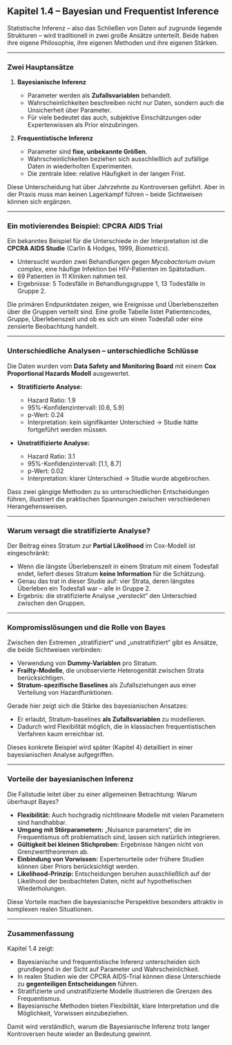 ## Kapitel 1.4 – Bayesian und Frequentist Inference

Statistische Inferenz – also das Schließen von Daten auf zugrunde liegende Strukturen – wird traditionell in zwei große Ansätze unterteilt. Beide haben ihre eigene Philosophie, ihre eigenen Methoden und ihre eigenen Stärken.

---

### Zwei Hauptansätze

1. **Bayesianische Inferenz**  
   - Parameter werden als **Zufallsvariablen** behandelt.  
   - Wahrscheinlichkeiten beschreiben nicht nur Daten, sondern auch die Unsicherheit über Parameter.  
   - Für viele bedeutet das auch, subjektive Einschätzungen oder Expertenwissen als Prior einzubringen.  

2. **Frequentistische Inferenz**  
   - Parameter sind **fixe, unbekannte Größen**.  
   - Wahrscheinlichkeiten beziehen sich ausschließlich auf zufällige Daten in wiederholten Experimenten.  
   - Die zentrale Idee: relative Häufigkeit in der langen Frist.  

Diese Unterscheidung hat über Jahrzehnte zu Kontroversen geführt. Aber in der Praxis muss man keinen Lagerkampf führen – beide Sichtweisen können sich ergänzen.

---

### Ein motivierendes Beispiel: CPCRA AIDS Trial

Ein bekanntes Beispiel für die Unterschiede in der Interpretation ist die **CPCRA AIDS Studie** (Carlin & Hodges, 1999, *Biometrics*).  
- Untersucht wurden zwei Behandlungen gegen *Mycobacterium avium complex*, eine häufige Infektion bei HIV-Patienten im Spätstadium.  
- 69 Patienten in 11 Kliniken nahmen teil.  
- Ergebnisse: 5 Todesfälle in Behandlungsgruppe 1, 13 Todesfälle in Gruppe 2.  

Die primären Endpunktdaten zeigen, wie Ereignisse und Überlebenszeiten über die Gruppen verteilt sind. Eine große Tabelle listet Patientencodes, Gruppe, Überlebenszeit und ob es sich um einen Todesfall oder eine zensierte Beobachtung handelt.  

---

### Unterschiedliche Analysen – unterschiedliche Schlüsse

Die Daten wurden vom **Data Safety and Monitoring Board** mit einem **Cox Proportional Hazards Modell** ausgewertet.  

- **Stratifizierte Analyse:**  
  - Hazard Ratio: 1.9  
  - 95%-Konfidenzintervall: [0.6, 5.9]  
  - p-Wert: 0.24  
  - Interpretation: kein signifikanter Unterschied → Studie hätte fortgeführt werden müssen.  

- **Unstratifizierte Analyse:**  
  - Hazard Ratio: 3.1  
  - 95%-Konfidenzintervall: [1.1, 8.7]  
  - p-Wert: 0.02  
  - Interpretation: klarer Unterschied → Studie wurde abgebrochen.  

Dass zwei gängige Methoden zu so unterschiedlichen Entscheidungen führen, illustriert die praktischen Spannungen zwischen verschiedenen Herangehensweisen.

---

### Warum versagt die stratifizierte Analyse?

Der Beitrag eines Stratum zur **Partial Likelihood** im Cox-Modell ist eingeschränkt:  
- Wenn die längste Überlebenszeit in einem Stratum mit einem Todesfall endet, liefert dieses Stratum **keine Information** für die Schätzung.  
- Genau das trat in dieser Studie auf: vier Strata, deren längstes Überleben ein Todesfall war – alle in Gruppe 2.  
- Ergebnis: die stratifizierte Analyse „versteckt“ den Unterschied zwischen den Gruppen.  

---

### Kompromisslösungen und die Rolle von Bayes

Zwischen den Extremen „stratifiziert“ und „unstratifiziert“ gibt es Ansätze, die beide Sichtweisen verbinden:  
- Verwendung von **Dummy-Variablen** pro Stratum.  
- **Frailty-Modelle**, die unobservierte Heterogenität zwischen Strata berücksichtigen.  
- **Stratum-spezifische Baselines** als Zufallsziehungen aus einer Verteilung von Hazardfunktionen.  

Gerade hier zeigt sich die Stärke des bayesianischen Ansatzes:  
- Er erlaubt, Stratum-baselines **als Zufallsvariablen** zu modellieren.  
- Dadurch wird Flexibilität möglich, die in klassischen frequentistischen Verfahren kaum erreichbar ist.  

Dieses konkrete Beispiel wird später (Kapitel 4) detailliert in einer bayesianischen Analyse aufgegriffen.

---

### Vorteile der bayesianischen Inferenz

Die Fallstudie leitet über zu einer allgemeinen Betrachtung: Warum überhaupt Bayes?  
- **Flexibilität:** Auch hochgradig nichtlineare Modelle mit vielen Parametern sind handhabbar.  
- **Umgang mit Störparametern:** „Nuisance parameters“, die im Frequentismus oft problematisch sind, lassen sich natürlich integrieren.  
- **Gültigkeit bei kleinen Stichproben:** Ergebnisse hängen nicht von Grenzwerttheoremen ab.  
- **Einbindung von Vorwissen:** Expertenurteile oder frühere Studien können über Priors berücksichtigt werden.  
- **Likelihood-Prinzip:** Entscheidungen beruhen ausschließlich auf der Likelihood der beobachteten Daten, nicht auf hypothetischen Wiederholungen.  

Diese Vorteile machen die bayesianische Perspektive besonders attraktiv in komplexen realen Situationen.

---

### Zusammenfassung

Kapitel 1.4 zeigt:  
- Bayesianische und frequentistische Inferenz unterscheiden sich grundlegend in der Sicht auf Parameter und Wahrscheinlichkeit.  
- In realen Studien wie der CPCRA AIDS-Trial können diese Unterschiede zu **gegenteiligen Entscheidungen** führen.  
- Stratifizierte und unstratifizierte Modelle illustrieren die Grenzen des Frequentismus.  
- Bayesianische Methoden bieten Flexibilität, klare Interpretation und die Möglichkeit, Vorwissen einzubeziehen.  

Damit wird verständlich, warum die Bayesianische Inferenz trotz langer Kontroversen heute wieder an Bedeutung gewinnt.  
